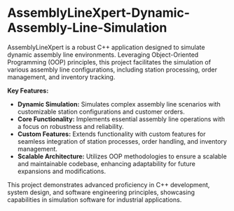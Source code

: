 # AssemblyLineXpert-Dynamic-Assembly-Line-Simulation

AssemblyLineXpert is a robust C++ application designed to simulate dynamic assembly line environments. Leveraging Object-Oriented Programming (OOP) principles, this project facilitates the simulation of various assembly line configurations, including station processing, order management, and inventory tracking.

**Key Features:**
- **Dynamic Simulation:** Simulates complex assembly line scenarios with customizable station configurations and customer orders.
- **Core Functionality:** Implements essential assembly line operations with a focus on robustness and reliability.
- **Custom Features:** Extends functionality with custom features for seamless integration of station processes, order handling, and inventory management.
- **Scalable Architecture:** Utilizes OOP methodologies to ensure a scalable and maintainable codebase, enhancing adaptability for future expansions and modifications.

This project demonstrates advanced proficiency in C++ development, system design, and software engineering principles, showcasing capabilities in simulation software for industrial applications.
